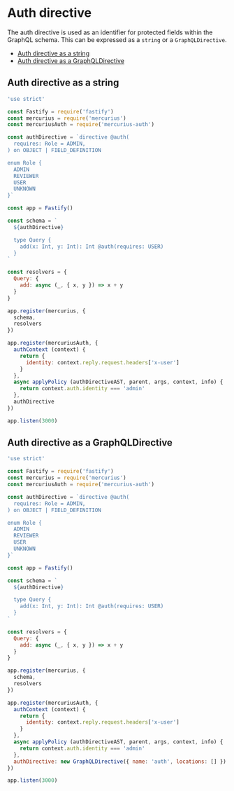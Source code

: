 # Auth directive

The auth directive is used as an identifier for protected fields within the GraphQL schema. This can be expressed as a `string` or a `GraphQLDirective`.

- [Auth directive as a string](#auth-directive-as-a-string)
- [Auth directive as a GraphQLDirective](#auth-directive-as-a-graphqldirective)

## Auth directive as a string

```js
'use strict'

const Fastify = require('fastify')
const mercurius = require('mercurius')
const mercuriusAuth = require('mercurius-auth')

const authDirective = `directive @auth(
  requires: Role = ADMIN,
) on OBJECT | FIELD_DEFINITION

enum Role {
  ADMIN
  REVIEWER
  USER
  UNKNOWN
}`

const app = Fastify()

const schema = `
  ${authDirective}

  type Query {
    add(x: Int, y: Int): Int @auth(requires: USER)
  }
`

const resolvers = {
  Query: {
    add: async (_, { x, y }) => x + y
  }
}

app.register(mercurius, {
  schema,
  resolvers
})

app.register(mercuriusAuth, {
  authContext (context) {
    return {
      identity: context.reply.request.headers['x-user']
    }
  },
  async applyPolicy (authDirectiveAST, parent, args, context, info) {
    return context.auth.identity === 'admin'
  },
  authDirective
})

app.listen(3000)
```

## Auth directive as a GraphQLDirective

```js
'use strict'

const Fastify = require('fastify')
const mercurius = require('mercurius')
const mercuriusAuth = require('mercurius-auth')

const authDirective = `directive @auth(
  requires: Role = ADMIN,
) on OBJECT | FIELD_DEFINITION

enum Role {
  ADMIN
  REVIEWER
  USER
  UNKNOWN
}`

const app = Fastify()

const schema = `
  ${authDirective}

  type Query {
    add(x: Int, y: Int): Int @auth(requires: USER)
  }
`

const resolvers = {
  Query: {
    add: async (_, { x, y }) => x + y
  }
}

app.register(mercurius, {
  schema,
  resolvers
})

app.register(mercuriusAuth, {
  authContext (context) {
    return {
      identity: context.reply.request.headers['x-user']
    }
  },
  async applyPolicy (authDirectiveAST, parent, args, context, info) {
    return context.auth.identity === 'admin'
  },
  authDirective: new GraphQLDirective({ name: 'auth', locations: [] })
})

app.listen(3000)
```
